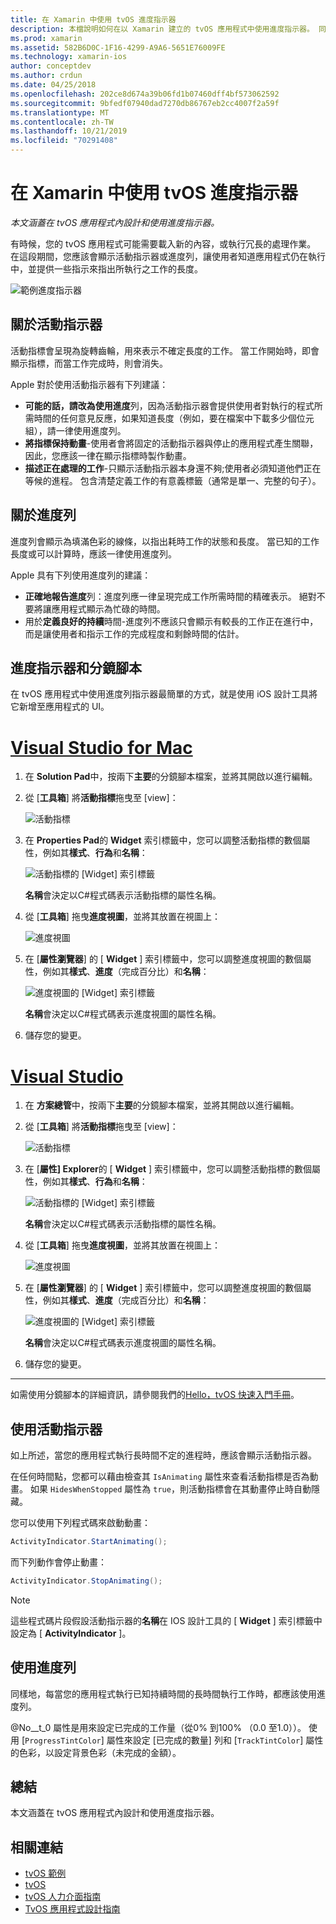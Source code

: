 ```yaml
---
title: 在 Xamarin 中使用 tvOS 進度指示器
description: 本檔說明如何在以 Xamarin 建立的 tvOS 應用程式中使用進度指示器。 同時討論進度列和活動指示器。
ms.prod: xamarin
ms.assetid: 582B6D0C-1F16-4299-A9A6-5651E76009FE
ms.technology: xamarin-ios
author: conceptdev
ms.author: crdun
ms.date: 04/25/2018
ms.openlocfilehash: 202ce8d674a39b06fd1b07460dff4bf573062592
ms.sourcegitcommit: 9bfedf07940dad7270db86767eb2cc4007f2a59f
ms.translationtype: MT
ms.contentlocale: zh-TW
ms.lasthandoff: 10/21/2019
ms.locfileid: "70291408"
---
```

# <a name="working-with-tvos-progress-indicators-in-xamarin"></a>在 Xamarin 中使用 tvOS 進度指示器

_本文涵蓋在 tvOS 應用程式內設計和使用進度指示器。_

有時候，您的 tvOS 應用程式可能需要載入新的內容，或執行冗長的處理作業。 在這段期間，您應該會顯示活動指示器或進度列，讓使用者知道應用程式仍在執行中，並提供一些指示來指出所執行之工作的長度。

![範例進度指示器](progress-indicators-images/intro01.png "範例進度指示器")

## <a name="about-activity-indicators"></a>關於活動指示器

活動指標會呈現為旋轉齒輪，用來表示不確定長度的工作。 當工作開始時，即會顯示指標，而當工作完成時，則會消失。

Apple 對於使用活動指示器有下列建議：

- **可能的話，請改為使用進度**列，因為活動指示器會提供使用者對執行的程式所需時間的任何意見反應，如果知道長度（例如，要在檔案中下載多少個位元組），請一律使用進度列。
- **將指標保持動畫**-使用者會將固定的活動指示器與停止的應用程式產生關聯，因此，您應該一律在顯示指標時製作動畫。
- **描述正在處理的工作**-只顯示活動指示器本身還不夠;使用者必須知道他們正在等候的進程。 包含清楚定義工作的有意義標籤（通常是單一、完整的句子）。

## <a name="about-progress-bars"></a>關於進度列

進度列會顯示為填滿色彩的線條，以指出耗時工作的狀態和長度。 當已知的工作長度或可以計算時，應該一律使用進度列。

Apple 具有下列使用進度列的建議：

- **正確地報告進度**列：進度列應一律呈現完成工作所需時間的精確表示。 絕對不要將讓應用程式顯示為忙碌的時間。
- 用於**定義良好的持續**時間-進度列不應該只會顯示有較長的工作正在進行中，而是讓使用者和指示工作的完成程度和剩餘時間的估計。

## <a name="progress-indicators-and-storyboards"></a>進度指示器和分鏡腳本

在 tvOS 應用程式中使用進度列指示器最簡單的方式，就是使用 iOS 設計工具將它新增至應用程式的 UI。

# <a name="visual-studio-for-mactabmacos"></a>[Visual Studio for Mac](#tab/macos)

1. 在  **Solution Pad**中，按兩下**主要**的分鏡腳本檔案，並將其開啟以進行編輯。

2. 從 [**工具箱**] 將**活動指標**拖曳至 [view]： 

    ![活動指標](progress-indicators-images/activity01.png "活動指標")

3. 在  **Properties Pad**的  **Widget**  索引標籤中，您可以調整活動指標的數個屬性，例如其**樣式**、**行為**和**名稱**： 

    ![活動指標的 [Widget] 索引標籤](progress-indicators-images/activity02.png "活動指標的 [Widget] 索引標籤")
    
    **名稱**會決定以C#程式碼表示活動指標的屬性名稱。

4. 從 [**工具箱**] 拖曳**進度視圖**，並將其放置在視圖上： 

    ![進度視圖](progress-indicators-images/activity03.png "進度視圖")

5. 在 [**屬性瀏覽器**] 的 [ **Widget** ] 索引標籤中，您可以調整進度視圖的數個屬性，例如其**樣式**、**進度**（完成百分比）和**名稱**： 

    ![進度視圖的 [Widget] 索引標籤](progress-indicators-images/activity04.png "進度視圖的 [Widget] 索引標籤")
    
    **名稱**會決定以C#程式碼表示進度視圖的屬性名稱。

6. 儲存您的變更。

# <a name="visual-studiotabwindows"></a>[Visual Studio](#tab/windows)

1. 在 **方案總管**中，按兩下**主要**的分鏡腳本檔案，並將其開啟以進行編輯。

2. 從 [**工具箱**] 將**活動指標**拖曳至 [view]： 

    ![活動指標](progress-indicators-images/activity01-vs.png
    "活動指標")

3. 在 [**屬性] Explorer**的 [ **Widget** ] 索引標籤中，您可以調整活動指標的數個屬性，例如其**樣式**、**行為**和**名稱**： 

    ![活動指標的 [Widget] 索引標籤](progress-indicators-images/activity02-vs.png "活動指標的 [Widget] 索引標籤")

    **名稱**會決定以C#程式碼表示活動指標的屬性名稱。

4. 從 [**工具箱**] 拖曳**進度視圖**，並將其放置在視圖上： 

   ![進度視圖](progress-indicators-images/activity03-vs.png "進度視圖")

5. 在 [**屬性瀏覽器**] 的 [ **Widget** ] 索引標籤中，您可以調整進度視圖的數個屬性，例如其**樣式**、**進度**（完成百分比）和**名稱**： 

    ![進度視圖的 [Widget] 索引標籤](progress-indicators-images/activity04-vs.png "進度視圖的 [Widget] 索引標籤")
    
    **名稱**會決定以C#程式碼表示進度視圖的屬性名稱。

6. 儲存您的變更。

-----

如需使用分鏡腳本的詳細資訊，請參閱我們的[Hello，tvOS 快速入門手冊](~/ios/tvos/get-started/hello-tvos.md)。 

## <a name="working-with-activity-indicators"></a>使用活動指示器

如上所述，當您的應用程式執行長時間不定的進程時，應該會顯示活動指示器。

在任何時間點，您都可以藉由檢查其 `IsAnimating` 屬性來查看活動指標是否為動畫。 如果 `HidesWhenStopped` 屬性為 `true`，則活動指標會在其動畫停止時自動隱藏。

您可以使用下列程式碼來啟動動畫： 

```csharp
ActivityIndicator.StartAnimating();
```

而下列動作會停止動畫：

```csharp
ActivityIndicator.StopAnimating();
```

> [!NOTE]
> 這些程式碼片段假設活動指示器的**名稱**在 IOS 設計工具的 [ **Widget** ] 索引標籤中設定為 [ **ActivityIndicator** ]。

## <a name="working-with-progress-bars"></a>使用進度列

同樣地，每當您的應用程式執行已知持續時間的長時間執行工作時，都應該使用進度列。 

@No__t_0 屬性是用來設定已完成的工作量（從0% 到100% （0.0 至1.0））。 使用 [`ProgressTintColor`] 屬性來設定 [已完成的數量] 列和 [`TrackTintColor`] 屬性的色彩，以設定背景色彩（未完成的金額）。

## <a name="summary"></a>總結

本文涵蓋在 tvOS 應用程式內設計和使用進度指示器。

## <a name="related-links"></a>相關連結

- [tvOS 範例](https://docs.microsoft.com/samples/browse/?products=xamarin&term=Xamarin.iOS+tvOS)
- [tvOS](https://developer.apple.com/tvos/)
- [tvOS 人力介面指南](https://developer.apple.com/tvos/human-interface-guidelines/)
- [TvOS 應用程式設計指南](https://developer.apple.com/library/prerelease/tvos/documentation/General/Conceptual/AppleTV_PG/)
